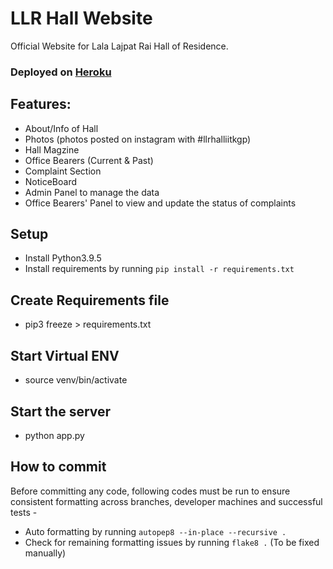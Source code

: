 # LLR Hall Website
Official Website for Lala Lajpat Rai Hall of Residence.

### Deployed on [Heroku](https://llr-hall-website.herokuapp.com/)
## Features:
- About/Info of Hall
- Photos (photos posted on instagram with #llrhalliitkgp)
- Hall Magzine
- Office Bearers (Current & Past)
- Complaint Section
- NoticeBoard
- Admin Panel to manage the data
- Office Bearers' Panel to view and update the status of complaints

## Setup
- Install Python3.9.5
- Install requirements by running `pip install -r requirements.txt`

## Create Requirements file
- pip3 freeze > requirements.txt

## Start Virtual ENV
- source venv/bin/activate

## Start the server
- python app.py

## How to commit
Before committing any code, following codes must be run to ensure consistent formatting across branches, developer machines and successful tests -

- Auto formatting by running `autopep8 --in-place --recursive .`
- Check for remaining formatting issues by running `flake8 .` (To be fixed manually)
